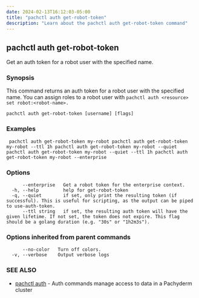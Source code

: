 ```yaml
---
date: 2024-02-13T16:12:03-05:00
title: "pachctl auth get-robot-token"
description: "Learn about the pachctl auth get-robot-token command"
---
```


## pachctl auth get-robot-token

Get an auth token for a robot user with the specified name.

### Synopsis

This command returns an auth token for a robot user with the specified name. You can assign roles to a robot user with `pachctl auth <resource> set robot:<robot-name>.` 

```
pachctl auth get-robot-token [username] [flags]
```

### Examples

```
 pachctl auth get-robot-token my-robot pachctl auth get-robot-token my-robot --ttl 1h pachctl auth get-robot-token my-robot --quiet pachctl auth get-robot-token my-robot --quiet --ttl 1h pachctl auth get-robot-token my-robot --enterprise
```

### Options

```
      --enterprise   Get a robot token for the enterprise context.
  -h, --help         help for get-robot-token
  -q, --quiet        if set, only print the resulting token (if successful). This is useful for scripting, as the output can be piped to use-auth-token.
      --ttl string   if set, the resulting auth token will have the given lifetime. If not set, the token does not expire. This flag should be a golang duration (e.g. "30s" or "1h2m3s").
```

### Options inherited from parent commands

```
      --no-color   Turn off colors.
  -v, --verbose    Output verbose logs
```

### SEE ALSO

* [pachctl auth](../pachctl_auth)	 - Auth commands manage access to data in a Pachyderm cluster


